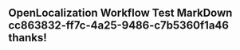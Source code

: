 <properties
ms.topic="hero-topic"
ms.test1="hero-topic"
ms.test2="test"/>

## OpenLocalization Workflow Test MarkDown cc863832-ff7c-4a25-9486-c7b5360f1a46 thanks!
<!--HONumber=Mar16_HO4-->
